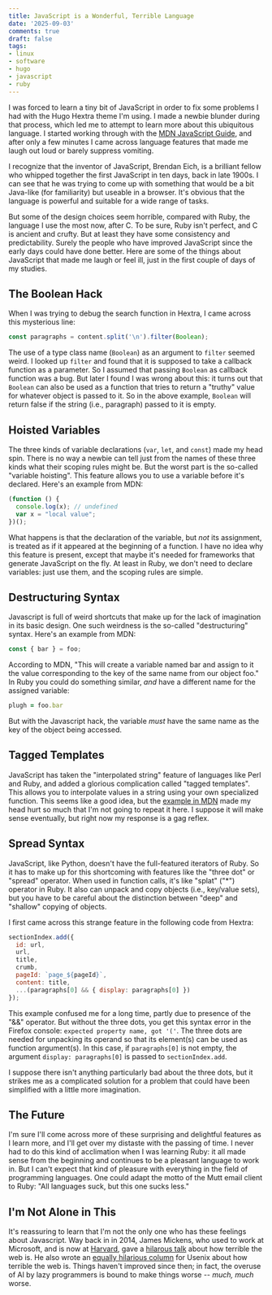 ```yaml
---
title: JavaScript is a Wonderful, Terrible Language
date: '2025-09-03'
comments: true
draft: false
tags:
- linux
- software
- hugo
- javascript
- ruby
---
```


I was forced to learn a tiny bit of JavaScript in order to fix
some problems I had with the Hugo Hextra theme I'm using.
I made a newbie blunder during that process, which led me
to attempt to learn more about this ubiquitous language.
I started working through with the
[MDN JavaScript Guide](https://developer.mozilla.org/en-US/docs/Web/JavaScript/Guide),
and after only a few minutes I came across language features that
made me laugh out loud or barely suppress vomiting.
<!--more-->

I recognize that the inventor of JavaScript, Brendan Eich, is a brilliant
fellow who whipped together the first JavaScript in ten days, back
in late 1900s.  I can see that he was trying to come up
with something that would be a bit Java-like (for familiarity) but
useable in a browser.  It's obvious that the language is powerful
and suitable for a wide range of tasks.  

But some of the design choices seem horrible, compared with
Ruby, the language I use the most now, after C.  To be sure, Ruby
isn't perfect, and C is ancient and crufty.  But at least they have
some consistency and predictability.  Surely the people
who have improved JavaScript since the early days could have done
better.  Here are some of the things about JavaScript that made me laugh or feel ill,
just in the first couple of days of my studies.

## The Boolean Hack

When I was trying to debug the search function in Hextra, I came across
this mysterious line:

```js
const paragraphs = content.split('\n').filter(Boolean);
```

The use of a type class name (`Boolean`) as an argument to `filter`
seemed weird.  I looked up `filter` and found that it is supposed
to take a callback function as a parameter.  So I assumed that
passing `Boolean` as callback function was a bug.  But later I found
I was wrong about this: it turns out that `Boolean` can also be used
as a function that tries to return a "truthy" value for whatever object
is passed to it.  So in the above example, `Boolean` will return
false if the string (i.e., paragraph) passed to it is empty.

## Hoisted Variables

The three kinds of variable declarations (`var`, `let`, and `const`) made
my head spin.  There is no way a newbie can tell just from the
names of these three kinds what their scoping rules might be.
But the worst part is the so-called "variable hoisting".
This feature allows you to use a variable before it's declared.
Here's an example from MDN:

```js
(function () {
  console.log(x); // undefined
  var x = "local value";
})();
```

What happens is that the declaration of the variable, but *not* its assignment,
is treated as if it appeared at the beginning of a function.  I have no
idea why this feature is present, except that maybe it's needed for 
frameworks that generate JavaScript on the fly.  At least in Ruby,
we don't need to declare variables: just use them, and the scoping
rules are simple.

## Destructuring Syntax

Javascript is full of weird shortcuts that make up for the lack of imagination
in its basic design.  One such weirdness is the so-called "destructuring" syntax.
Here's an example from MDN:

```js
const { bar } = foo;
```

According to MDN, "This will create a variable named bar and assign to
it the value corresponding to the key of the same name from our object
foo."  In Ruby you could do something similar, *and* have a different
name for the assigned variable:

```ruby
plugh = foo.bar
```

But with the Javascript hack, the variable *must* have the same name
as the key of the object being accessed.

## Tagged Templates

JavaScript has taken the "interpolated string" feature of languages
like Perl and Ruby, and added a glorious complication called "tagged
templates".  This allows you to interpolate values in a string
using your own specialized function.  This seems like a good idea,
but the [example in MDN](https://developer.mozilla.org/en-US/docs/Web/JavaScript/Reference/Template_literals#tagged_templates)
made my head hurt so much that I'm not going
to repeat it here.  I suppose it will make sense eventually,
but right now my response is a gag reflex.

## Spread Syntax

JavaScript, like Python, doesn't have the full-featured iterators
of Ruby.  So it has to make up for this shortcoming with features
like the "three dot" or "spread" operator.  When used in
function calls, it's like "splat" ("*") operator in Ruby.
It also can unpack and copy objects (i.e., key/value sets),
but you have to be careful about the distinction between "deep"
and "shallow" copying of objects.

I first came across this strange feature in the following code
from Hextra:

```js
sectionIndex.add({
  id: url,
  url,
  title,
  crumb,
  pageId: `page_${pageId}`,
  content: title,
  ...(paragraphs[0] && { display: paragraphs[0] })
});
```

This example confused me for a long time, partly due to
presence of the "&&" operator.  But without the three dots,
you get this syntax error in the Firefox console: `expected property name, got '('`.
The three dots are needed for unpacking its operand so that its element(s)
can be used as function argument(s).  In this case, if `paragraphs[0]` is
not empty, the argument `display: paragraphs[0]` is passed to `sectionIndex.add`.

I suppose there isn't anything particularly bad about the three dots,
but it strikes me as a complicated solution for a problem that could
have been simplified with a little more imagination.

## The Future

I'm sure I'll come across more of these surprising and delightful
features as I learn more, and I'll get over my distaste with
the passing of time.  I never had to do this kind of acclimation
when I was learning Ruby: it all made sense from the beginning
and continues to be a pleasant language to work in.  But I
can't expect that kind of pleasure with everything in the
field of programming languages.  One could adapt the motto
of the Mutt email client to Ruby: "All languages suck, but
this one sucks less."

## I'm Not Alone in This

It's reassuring to learn that I'm not the only one who has these
feelings about Javascript.  Way back in in 2014, James Mickens, who used to
work at Microsoft, and is now at [Harvard](https://mickens.seas.harvard.edu/),
gave a [hilarous talk](https://vimeo.com/111122950)
about how terrible the web is.  He also wrote an
[equally hilarious column](https://www.usenix.org/system/files/1403_02-08_mickens.pdf)
for Usenix about how terrible the web is.  Things haven't improved since then; in fact,
the overuse of AI by lazy programmers is bound to make things worse -- *much, much* worse.
